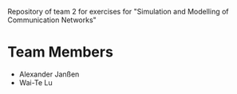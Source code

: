 Repository of team 2 for exercises for "Simulation and Modelling of Communication Networks"

# Team Members
  - Alexander Janßen
  - Wai-Te Lu